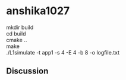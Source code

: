 # anshika1027

mkdir build   
cd build   
cmake ..   
make   
./L1simulate -t app1 -s 4 -E 4 -b 8 -o logfile.txt   

## Discussion




